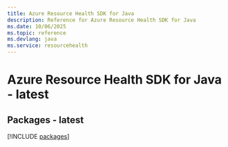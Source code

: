 ```yaml
---
title: Azure Resource Health SDK for Java
description: Reference for Azure Resource Health SDK for Java
ms.date: 10/06/2025
ms.topic: reference
ms.devlang: java
ms.service: resourcehealth
---
```

# Azure Resource Health SDK for Java - latest
## Packages - latest
[!INCLUDE [packages](resource-health-index.md)]